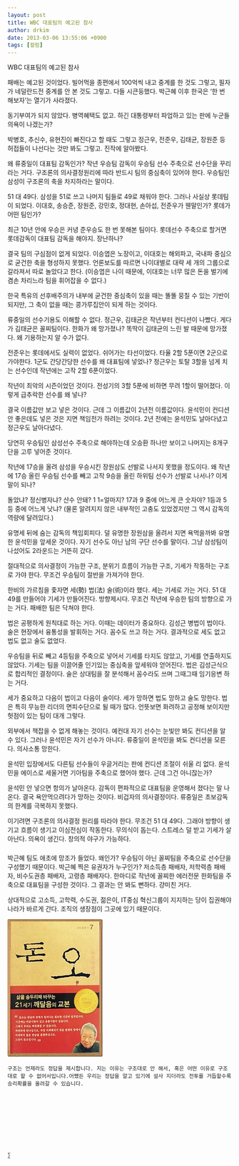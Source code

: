 ```yaml
---
layout: post
title: WBC 대표팀의 예고된 참사
author: drkim
date: 2013-03-06 13:55:06 +0900
tags: [컬럼]
---
```

WBC 대표팀의 예고된 참사 


  


패배는 예고된 것이었다. 빌어먹을 종편에서 100억씩 내고 중계를 한 것도 그렇고, 필자가 네덜란드전 중계를 안 본 것도 그렇고. 다들 시큰둥했다. 박근혜 이후 한국은 ‘한 번 해보자’는 열기가 사라졌다. 


  


동기부여가 되지 않았다. 병역혜택도 없고. 하긴 대통령부터 파업하고 있는 판에 누군들 의욕이 나겠는가? 


  


박병호, 추신수, 유현진이 빠진다고 할 때도 그렇고 정근우, 전준우, 김태균, 장원준 등 허접들이 나선다는 것만 봐도 그렇고. 진작에 알아봤다. 


  


왜 류중일이 대표팀 감독인가? 작년 우승팀 감독이 우승팀 선수 주축으로 선수단을 꾸리라는 거다. 구조론의 의사결정원리에 따라 반드시 팀의 중심축이 있어야 한다. 우승팀인 삼성이 구조론의 축을 차지하라는 말이다. 


  


51 대 49다. 삼성을 51로 쓰고 나머지 팀들로 49로 채워야 한다. 그러나 사실상 롯데팀이 되었다. 이대호, 송승준, 장원준, 강민호, 정대현, 손아섭, 전준우가 웬말인가? 롯데가 어떤 팀인가? 


  


최근 10년 안에 우승은 커녕 준우승도 한 번 못해본 팀이다. 롯데선수 주축으로 할거면 롯데감독이 대표팀 감독을 해야지. 장난하나? 


  


결국 팀의 구심점이 없게 되었다. 이승엽은 노장이고, 이대호는 해외파고, 국내파 중심으로 굳건한 축을 형성하지 못했다. 언론보도를 따르면 나이대별로 대략 세 개의 그룹으로 갈라져서 따로 놀았다고 한다. (이승엽은 나이 때문에, 이대호는 너무 많은 돈을 벌기에 겸손 차리느라 팀을 휘어잡을 수 없다.)


  


한국 특유의 선후배주의가 내부에 굳건한 중심축이 있을 때는 똘똘 뭉칠 수 있는 기반이 되지만, 그 축이 없을 때는 콩가루집안이 되게 하는 것이다. 


  


류중일의 선수기용도 이해할 수 없다. 정근우, 김태균은 작년부터 컨디션이 나빴다. 게다가 김태균은 꼴찌팀이다. 한화가 왜 망가졌나? 똑딱이 김태균의 느린 발 때문에 망가졌다. 왜 기용하는지 알 수가 없다. 


  


전준우는 롯데에서도 실력이 없었다. 쉬어가는 타선이었다. 타율 2할 5푼이면 2군으로 가야한다. 1군도 간당간당한 선수를 왜 대표팀에 넣었나? 정근우는 토탈 3할을 넘게 치는 선수인데 작년에는 고작 2할 6푼이었다. 


  


작년이 최악의 시즌이었던 것이다. 전성기의 3할 5푼에 비하면 무려 1할이 떨어졌다. 이렇게 급추락한 선수를 왜 넣나?


  


결국 이름값만 보고 넣은 것이다. 근데 그 이름값이 2년전 이름값이다. 윤석민이 컨디션 안 좋은데도 넣은 것은 지면 책임전가 하려는 것이다. 2년 전에는 윤석민도 날아다녔고 정근우도 날아다녔다. 


  


당연히 우승팀인 삼성선수 주축으로 해야하는데 오승환 하나만 보이고 나머지는 8개구단을 고루 넣어준 것이다. 


  


작년에 17승을 올려 삼성을 우승시킨 장원삼도 선발로 나서지 못했을 정도이다. 왜 작년에 17승 올린 우승팀 선수를 빼고 고작 9승을 올린 하위팀 선수가 선발로 나서나? 이게 말이 되나? 


  


돌았냐? 정신병자냐? 산수 안돼? 1 1=얼마지? 17과 9 중에 어느게 큰 숫자야? 1등과 5등 중에 어느게 낫냐? (물론 알려지지 않은 내부적인 고충도 있었겠지만 그 역시 감독의 역량에 달려있다.)


  


유명세 뒤에 숨는 감독의 책임회피다. 덜 유명한 장원삼을 올려서 지면 욕먹을까봐 유명한 윤석민을 앞세운 것이다. 자기 선수도 아닌 남의 구단 선수를 말이다. 그냥 삼성팀이 나섰어도 2라운드는 거뜬히 갔다. 


  


절대적으로 의사결정이 가능한 구조, 분위기 흐름이 가능한 구조, 기세가 작동하는 구조로 가야 한다. 무조건 우승팀이 절반을 가져가야 한다. 


  


한비의 가르침을 좇자면 세(勢) 법(法) 술(術)이라 했다. 세는 기세로 가는 거다. 51 대 49를 만들어야 기세가 만들어진다. 방향제시다. 무조건 작년에 우승한 팀의 방향으로 가는 거다. 패배한 팀은 닥쳐야 한다. 


  


법은 공평하게 원칙대로 하는 거다. 이때는 데이터가 중요하다. 김성근 병법이 법이다. 술은 현장에서 융통성을 발휘하는 거다. 꼼수도 쓰고 하는 거다. 결과적으로 세도 없고 법도 없고 술도 없었다. 


  


우승팀을 뒤로 빼고 4등팀을 주축으로 넣어서 기세를 타지도 않았고, 기세를 연출하지도 않았다. 기세는 팀을 이끌어줄 인기있는 중심축을 앞세워야 얻어진다. 법은 김성근식으로 합리적인 결정이다. 술은 상대팀을 잘 분석해서 꼼수라도 쓰며 그때그때 임기응변 하는 거다.


  


세가 중요하고 다음이 법이고 다음이 술이다. 세가 망하면 법도 망하고 술도 망한다. 법은 특히 무능한 리더의 면피수단으로 될 때가 많다. 언뜻보면 화려하고 공정해 보이지만 헛점이 있는 팀이 대개 그렇다. 


  


외부에서 책잡을 수 없게 해놓는 것이다. 예컨대 자기 선수는 눈빛만 봐도 컨디션을 알 수 있다. 그러나 윤석민은 자기 선수가 아니다. 류중일이 윤석민을 봐도 컨디션을 모른다. 의사소통 망한다. 


  


윤석민 입장에서도 다른팀 선수들이 우글거리는 판에 컨디션 조절이 쉬울 리 없다. 윤석민을 에이스로 세울거면 기아팀을 주축으로 했어야 했다. 근데 그건 아니잖는가? 


  


윤석민 안 넣으면 항의가 날아온다. 감독이 편파적으로 대표팀을 운영해서 졌다는 말 나온다. 결국 욕안먹으려다가 망하는 것이다. 비겁자의 의사결정이다. 류중일은 초보감독의 한계를 극복하지 못했다. 


  


이기려면 구조론의 의사결정 원리를 따라야 한다. 무조건 51 대 49다. 그래야 방향이 생기고 흐름이 생기고 이심전심이 작동한다. 무의식이 돕는다. 스트레스 덜 받고 기세가 살아난다. 의욕이 생긴다. 창의적 야구가 가능하다.

###






  박근혜 팀도 애초에 망조가 들었다. 왜인가? 우승팀이 아닌 꼴찌팀을 주축으로 선수단을 구성했기 때문이다. 박근혜 찍은 유권자가 누구인가? 저소득층 패배자, 저학력층 패배자, 비수도권층 패배자, 고령층 패배자다. 한마디로 작년에 꼴찌한 에러전문 한화팀을 주축으로 대표팀을 구성한 것이다. 그 결과는 안 봐도 뻔하다. 걍미친 거다.






  상대적으로 고소득, 고학력, 수도권, 젊은이, IT중심 혁신그룹이 지지하는 당이 집권해야 나라가 바르게 간다. 조직의 생장점이 그곳에 있기 때문이다.









  ![](/files/attach/images/198/727/315/55.JPG) 
  
  
  
  
  
    구조는 언제라도 정답을 제시합니다. 지는 이유는 구조대로 안 해서, 혹은 어떤 이유로 구조대로 할 수 없어서입니다.어쨌든 우리는 정답을 알고 있기에 설사 지더라도 전투를 거듭할수록 승리확률을 올려갈 수 있습니다.
  
  
  
  
  
  
  
  
  
    ∑ 
  
  
  
  
  
  
  
  
  
  
  
  
  
  
  
  
  
  
  
  
  
  
  
  
  
  
  
  
  
  
  
  
  
